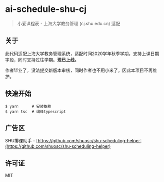 # ai-schedule-shu-cj

> 小爱课程表 - 上海大学教务管理 (cj.shu.edu.cn) 适配

## 关于

此代码适配上海大学教务管理系统，适配时间2020学年秋季学期，支持上课日期字段，同时支持过往学期。**现已上线。**

作者毕业了，没法提交新版本审核，同时作者也不用小米了，因此本项目不再维护。

## 快速开始

```shell script
$ yarn      # 安装依赖
$ yarn tsc  # 编译typescript
```

## 广告区

SHU排课助手 - [https://github.com/shuosc/shu-scheduling-helper](https://github.com/shuosc/shu-scheduling-helper)

## 许可证

MIT
